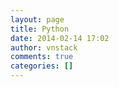 ```yaml
---
layout: page
title: Python
date: 2014-02-14 17:02
author: vnstack
comments: true
categories: []
---
```



